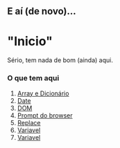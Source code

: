 <h2>E aí (de novo)...</h2>

<h1>"Inicio"</h1>

<p>Sério, tem nada de bom (ainda) aqui.<p>

<h3>O que tem aqui</h3>

 <ol>
    <li>
        <a href="https://github.com/GustavoGomesDias/estudos-js/tree/master/arrayDic">Array e Dicionário</a>
    </li>
    <li>
        <a href="https://github.com/GustavoGomesDias/estudos-js/tree/master/Date">Date</a>
    </li>
    <li>
        <a href="https://github.com/GustavoGomesDias/estudos-js/tree/master/DOM">DOM</a>
    </li>
    <li>
        <a href="https://github.com/GustavoGomesDias/estudos-js/tree/master/prompt">Prompt do browser</a>
    </li>
    <li>
        <a href="https://github.com/GustavoGomesDias/estudos-js/tree/master/replace">Replace</a>
    </li>
    <li>
        <a href="https://github.com/GustavoGomesDias/estudos-js/tree/master/variavel">Variavel</a>
    </li>
    <li>
        <a href="https://github.com/GustavoGomesDias/estudos-js/tree/master/variavel">Variavel</a>
    </li>
</ol>